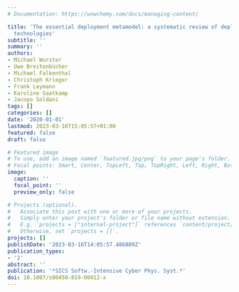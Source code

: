 ```yaml
---
# Documentation: https://wowchemy.com/docs/managing-content/

title: 'The essential deployment metamodel: a systematic review of deployment automation
  technologies'
subtitle: ''
summary: ''
authors:
- Michael Wurster
- Uwe Breitenbücher
- Michael Falkenthal
- Christoph Krieger
- Frank Leymann
- Karoline Saatkamp
- Jacopo Soldani
tags: []
categories: []
date: '2020-01-01'
lastmod: 2023-03-16T15:05:57+01:00
featured: false
draft: false

# Featured image
# To use, add an image named `featured.jpg/png` to your page's folder.
# Focal points: Smart, Center, TopLeft, Top, TopRight, Left, Right, BottomLeft, Bottom, BottomRight.
image:
  caption: ''
  focal_point: ''
  preview_only: false

# Projects (optional).
#   Associate this post with one or more of your projects.
#   Simply enter your project's folder or file name without extension.
#   E.g. `projects = ["internal-project"]` references `content/project/deep-learning/index.md`.
#   Otherwise, set `projects = []`.
projects: []
publishDate: '2023-03-16T14:05:57.486889Z'
publication_types:
- '2'
abstract: ''
publication: '*SICS Softw.-Intensive Cyber Phys. Syst.*'
doi: 10.1007/s00450-019-00412-x
---
```

